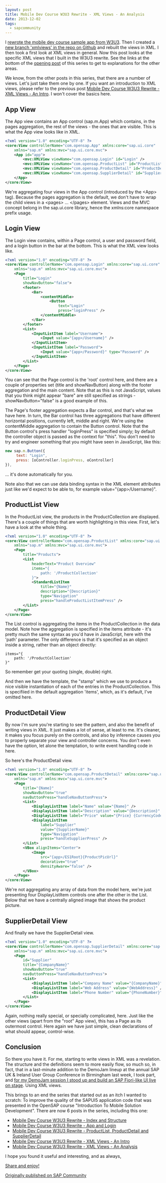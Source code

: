 ```yaml
---
layout: post
title: Mobile Dev Course W3U3 Rewrite - XML Views - An Analysis
date: 2013-12-02
tags:
  - sapcommunity
---
```

I [rewrote the mobile dev course sample app from W3U3](/blog/posts/2013/10/16/mobile-dev-course-w3u3-rewrite-intro/). Then I created a [new branch 'xmlviews' in the repo on Github](https://github.com/qmacro/w3u3_redonebasic/tree/xmlviews) and rebuilt the views in XML. I then took a first look at XML views in general. Now this post looks at the specific XML views that I built in the W3U3 rewrite. See the links at the bottom of the [opening post](/blog/posts/2013/11/19/mobile-dev-course-w3u3-rewrite-xml-views-an-intro/) of this series to get to explanations for the other areas.

We know, from the other posts in this series, that there are a number of views. Let's just take them one by one. If you want an introduction to XML views, please refer to the previous post [Mobile Dev Course W3U3 Rewrite - XML Views - An Intro](/blog/posts/2013/11/19/mobile-dev-course-w3u3-rewrite-xml-views-an-intro/). I won't cover the basics here.

## App View

The App view contains an App control (sap.m.App) which contains, in the pages aggregation, the rest of the views - the ones that are visible. This is what the App view looks like in XML.

```xml
<?xml version="1.0" encoding="UTF-8" ?>
<core:View controllerName="com.opensap.App" xmlns:core="sap.ui.core"
    xmlns="sap.m" xmlns:mvc="sap.ui.core.mvc">
    <App id="app">
        <mvc:XMLView viewName="com.opensap.Login" id="Login" />
        <mvc:XMLView viewName="com.opensap.ProductList" id="ProductList" />
        <mvc:XMLView viewName="com.opensap.ProductDetail" id="ProductDetail" />
        <mvc:XMLView viewName="com.opensap.SupplierDetail" id="SupplierDetail" />
    </App>
</core:View>
```

We're aggregating four views in the App control (introduced by the \<App> tag). Because the pages aggregation is the default, we don't have to wrap the child views in a \<pages> … \</pages> element. Views and the MVC concept belong in the sap.ui.core library, hence the xmlns:core namespace prefix usage.

## Login View

The Login view contains, within a Page control, a user and password field, and a login button in the bar at the bottom. This is what the XML view looks like.

```xml
<?xml version="1.0" encoding="UTF-8" ?>
<core:View controllerName="com.opensap.Login" xmlns:core="sap.ui.core"
    xmlns="sap.m" xmlns:mvc="sap.ui.core.mvc">
    <Page
        title="Login"
        showNavButton="false">
        <footer>
            <Bar>
                <contentMiddle>
                    <Button
                        text="Login"
                        press="loginPress" />
                </contentMiddle>
            </Bar>
        </footer>
        <List>
            <InputListItem label="Username">
                <Input value="{app>/Username}" />
            </InputListItem>
            <InputListItem label="Password">
                <Input value="{app>/Password}" type="Password" />
            </InputListItem>
        </List>
    </Page>
</core:View>
```

You can see that the Page control is the 'root' control here, and there are a couple of properties set (title and showNavButton) along with the footer aggregation and the main content. Note that as this is not JavaScript, values that you think might appear "bare" are still specified as strings - showNavButton="false" is a good example of this.

The Page's footer aggregation expects a Bar control, and that's what we have here. In turn, the Bar control has three aggregations that have different horizontal positions, currently left, middle and right. We're using the contentMiddle aggregation to contain the Button control. Note that the Button control's press handler "loginPress" is specified simply; by default the controller object is passed as the context for "this". You don't need to try and engineer something that you might have seen in JavaScript, like this:

```javascript
new sap.m.Button({
     text: "Login",
     press: [oController.loginPress, oController]
}),
```

… it's done automatically for you.

Note also that we can use data binding syntax in the XML element attributes just like we'd expect to be able to, for example value="{app>/Username}".

## ProductList View

In the ProductList view, the products in the ProductCollection are displayed. There's a couple of things that are worth highlighting in this view. First, let's have a look at the whole thing.

```xml
<?xml version="1.0" encoding="UTF-8" ?>
<core:View controllerName="com.opensap.ProductList" xmlns:core="sap.ui.core"
    xmlns="sap.m" xmlns:mvc="sap.ui.core.mvc">
    <Page
        title="Products">
        <List
            headerText="Product Overview"
            items="{
                path: '/ProductCollection'
            }">
            <StandardListItem
                title="{Name}"
                description="{Description}"
                type="Navigation"
                press="handleProductListItemPress" />
        </List>
    </Page>
</core:View>
```

The List control is aggregating the items in the ProductCollection in the data model. Note how the aggregation is specified in the items attribute - it's pretty much the same syntax as you'd have in JavaScript, here with the 'path' parameter. The only difference is that it's specified as an object inside a string, rather than an object directly:

```text
items="{
    path: '/ProductCollection'
}"
```

So remember get your quoting (single, double) right.

And then we have the template, the "stamp" which we use to produce a nice visible instantiation of each of the entries in the ProductCollection. This is specifiied in the default aggregation 'items', which, as it's default, I've omitted here.

## ProductDetail View

By now I'm sure you're starting to see the pattern, and also the benefit of writing views in XML. It just makes a lot of sense, at least to me. It's cleaner, it makes you focus purely on the controls, and also by inference causes you to properly separate your view and controller concerns. You don't even have the option, let alone the temptation, to write event handling code in here.

So here's the ProductDetail view.

```xml
<?xml version="1.0" encoding="UTF-8" ?>
<core:View controllerName="com.opensap.ProductDetail" xmlns:core="sap.ui.core"
    xmlns="sap.m" xmlns:mvc="sap.ui.core.mvc">
    <Page
        title="{Name}"
        showNavButton="true"
        navButtonPress="handleNavButtonPress">
        <List>
            <DisplayListItem label="Name" value="{Name}" />
            <DisplayListItem label="Description" value="{Description}" />
            <DisplayListItem label="Price" value="{Price} {CurrencyCode}" />
            <DisplayListItem
                label="Supplier"
                value="{SupplierName}"
                type="Navigation"
                press="handleSupplierPress" />
        </List>
        <VBox alignItems="Center">
            <Image
                src="{app>/ES1Root}{ProductPicUrl}"
                decorative="true"
                densityAware="false" />
        </VBox>
    </Page>
</core:View>
```

We're not aggregating any array of data from the model here, we're just presenting four DisplayListItem controls one after the other in the List. Below that we have a centrally aligned image that shows the product picture.

## SupplierDetail View

And finally we have the SupplierDetail view.

```xml
<?xml version="1.0" encoding="UTF-8" ?>
<core:View controllerName="com.opensap.SupplierDetail" xmlns:core="sap.ui.core"
    xmlns="sap.m" xmlns:mvc="sap.ui.core.mvc">
    <Page
        id="Supplier"
        title="{CompanyName}"
        showNavButton="true"
        navButtonPress="handleNavButtonPress">
        <List>
            <DisplayListItem label="Company Name" value="{CompanyName}" />
            <DisplayListItem label="Web Address" value="{WebAddress}" />
            <DisplayListItem label="Phone Number" value="{PhoneNumber}" />
        </List>
    </Page>
</core:View>
```

Again, nothing really special, or specially complicated, here. Just like the other views (apart from the "root" App view), this has a Page as its outermost control. Here again we have just simple, clean declarations of what should appear, control-wise.

## Conclusion

So there you have it. For me, starting to write views in XML was a revelation. The structure and the definitions seem to more easily flow, so much so, in fact, that in a last-minute addition to the DemoJam lineup at the annual SAP UK & Ireland User Group Conference in Birmingham last week, I took part, and [for my DemoJam session I stood up and build an SAP Fiori-like UI live on stage](/blog/posts/2013/11/27/sap-uk-and-ireland-user-group-conference-demo-jam!/). Using XML views.

This brings to an end the series that started out as an itch I wanted to scratch: To improve the quality of the SAPUI5 application code that was presented in the OpenSAP course "Introduction To Mobile Solution Development". There are now 6 posts in the series, including this one:

* [Mobile Dev Course W3U3 Rewrite - Index and Structure](/blog/posts/2013/10/17/mobile-dev-course-w3u3-rewrite-index-and-structure/)
* [Mobile Dev Course W3U3 Rewrite - App and Login](/blog/posts/2013/10/18/mobile-dev-course-w3u3-rewrite-app-and-login/)
* [Mobile Dev Course W3U3 Rewrite - ProductList, ProductDetail and SupplierDetail](/blog/posts/2013/10/18/mobile-dev-course-w3u3-rewrite-productlist-productdetail-and-supplierdetail/)
* [Mobile Dev Course W3U3 Rewrite - XML Views - An Intro](/blog/posts/2013/11/19/mobile-dev-course-w3u3-rewrite-xml-views-an-intro/)
* [Mobile Dev Course W3U3 Rewrite - XML Views - An Analysis](/blog/posts/2013/12/02/mobile-dev-course-w3u3-rewrite-xml-views-an-analysis/)

I hope you found it useful and interesting, and as always,

[Share and enjoy!](http://hhgproject.org/entries/shareandenjoy.html)

[Originally published on SAP Community](https://blogs.sap.com/2013/12/02/mobile-dev-course-w3u3-rewrite-xml-views-an-analysis/)
